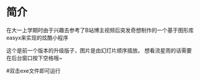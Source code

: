 # 简介
在大一上学期时由于兴趣去参考了B站博主视频后突发奇想制作的一个基于图形库easyx来实现的炫酷小程序

这个是前一个版本的升级版子，图片是由幻灯片顺序插放。
想看流星雨的话需要在后台窗口按下空格哦~

#双击exe文件即可运行
